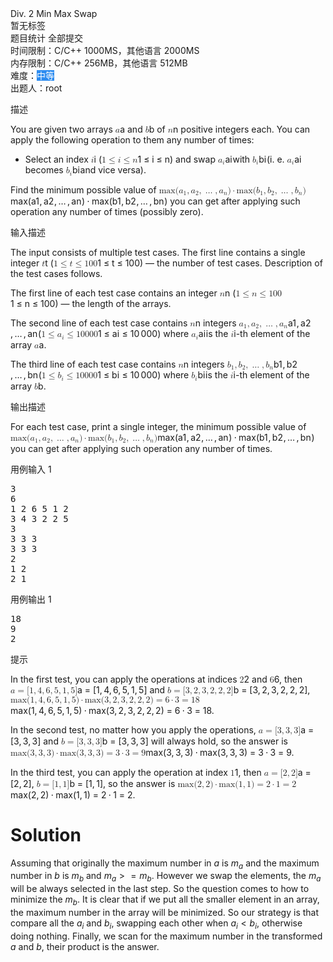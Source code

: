 <!--
File: \temp.html
Project: ACM
Created Date: Monday Feb 6th 2023, 11:04:41 am
Author: Wenren Muyan
Comments: 
--------------------------------------------------------------------------------
Last Modified: 6/02/2023 11:04:42
Modified By: Wenren Muyan
--------------------------------------------------------------------------------
Copyright (c) 2023 - future Wenren Muyan
--------------------------------------------------------------------------------
HISTORY:
Date				By				Comments
--------------------------------------------------------------------------------
-->

<div
  data-v-126cf686=""
  padding="10"
  shadow=""
  id="js-left-ContestProblemDetails"
  class="js-left"
  style="height: auto"
>
  <div data-v-126cf686="" slot="header" class="panel-title">
    <span data-v-126cf686="">Div. 2 Min Max Swap</span><br data-v-126cf686="" />
    <div data-v-126cf686="" class="problem-tag">
      <span data-v-126cf686="" class="el-tag el-tag--small el-tag--plain"
        >暂无标签</span
      >
    </div>
    <div data-v-126cf686="" class="problem-menu">
      <!----><span data-v-126cf686=""
        ><a data-v-126cf686="" class="el-link el-link--primary"
          ><!----><span class="el-link--inner"
            ><i
              data-v-126cf686=""
              aria-hidden="true"
              class="fa fa-pie-chart"
            ></i>
            题目统计</span
          ><!----></a
        ></span
      ><span data-v-126cf686=""
        ><a data-v-126cf686="" class="el-link el-link--primary"
          ><!----><span class="el-link--inner"
            ><i data-v-126cf686="" aria-hidden="true" class="fa fa-bars"></i>
            全部提交</span
          ><!----></a
        ></span
      >
    </div>
    <div data-v-126cf686="" class="question-intr">
      <span data-v-126cf686="">时间限制：C/C++ 1000MS，其他语言 2000MS</span
      ><br data-v-126cf686="" /><span data-v-126cf686=""
        >内存限制：C/C++ 256MB，其他语言 512MB</span
      ><br data-v-126cf686="" /><span data-v-126cf686=""
        >难度：<span
          data-v-126cf686=""
          class="el-tag el-tag--small"
          style="
            color: rgb(255, 255, 255) !important;
            background-color: rgb(45, 140, 240) !important;
          "
          >中等</span
        ></span
      ><br data-v-126cf686="" /><!----><span data-v-126cf686=""
        >出题人：<a
          data-v-126cf686=""
          class="author-name el-link el-link--info is-underline"
          ><!----><span class="el-link--inner">root</span
          ><!----></a
        ></span
      ><br data-v-126cf686="" />
    </div>
  </div>
  <div data-v-126cf686="" id="problem-content">
    <p data-v-126cf686="" class="title">描述</p>
    <div data-v-126cf686="" class="markdown-body md-content">
      <p>
        You are given two arrays
        <span
          ><span class="katex"
            ><span class="katex-mathml"
              ><math xmlns="http://www.w3.org/1998/Math/MathML"
                ><semantics
                  ><mrow><mi>a</mi></mrow
                  ><annotation encoding="application/x-tex"
                    >a</annotation
                  ></semantics
                ></math
              ></span
            ><span class="katex-html" aria-hidden="true"
              ><span class="base"
                ><span
                  class="strut"
                  style="height: 0.43056em; vertical-align: 0em"
                ></span
                ><span class="mord mathnormal">a</span></span
              ></span
            ></span
          ></span
        >
        and
        <span
          ><span class="katex"
            ><span class="katex-mathml"
              ><math xmlns="http://www.w3.org/1998/Math/MathML"
                ><semantics
                  ><mrow><mi>b</mi></mrow
                  ><annotation encoding="application/x-tex"
                    >b</annotation
                  ></semantics
                ></math
              ></span
            ><span class="katex-html" aria-hidden="true"
              ><span class="base"
                ><span
                  class="strut"
                  style="height: 0.69444em; vertical-align: 0em"
                ></span
                ><span class="mord mathnormal">b</span></span
              ></span
            ></span
          ></span
        >
        of
        <span
          ><span class="katex"
            ><span class="katex-mathml"
              ><math xmlns="http://www.w3.org/1998/Math/MathML"
                ><semantics
                  ><mrow><mi>n</mi></mrow
                  ><annotation encoding="application/x-tex"
                    >n</annotation
                  ></semantics
                ></math
              ></span
            ><span class="katex-html" aria-hidden="true"
              ><span class="base"
                ><span
                  class="strut"
                  style="height: 0.43056em; vertical-align: 0em"
                ></span
                ><span class="mord mathnormal">n</span></span
              ></span
            ></span
          ></span
        >
        positive integers each. You can apply the following operation to them
        any number of times:
      </p>
      <ul>
        <li>
          Select an index
          <span
            ><span class="katex"
              ><span class="katex-mathml"
                ><math xmlns="http://www.w3.org/1998/Math/MathML"
                  ><semantics
                    ><mrow><mi>i</mi></mrow
                    ><annotation encoding="application/x-tex"
                      >i</annotation
                    ></semantics
                  ></math
                ></span
              ><span class="katex-html" aria-hidden="true"
                ><span class="base"
                  ><span
                    class="strut"
                    style="height: 0.65952em; vertical-align: 0em"
                  ></span
                  ><span class="mord mathnormal">i</span></span
                ></span
              ></span
            ></span
          >
          (<span
            ><span class="katex"
              ><span class="katex-mathml"
                ><math xmlns="http://www.w3.org/1998/Math/MathML"
                  ><semantics
                    ><mrow
                      ><mn>1</mn><mo>≤</mo><mi>i</mi><mo>≤</mo><mi>n</mi></mrow
                    ><annotation encoding="application/x-tex"
                      >1\leq i\leq n</annotation
                    ></semantics
                  ></math
                ></span
              ><span class="katex-html" aria-hidden="true"
                ><span class="base"
                  ><span
                    class="strut"
                    style="height: 0.78041em; vertical-align: -0.13597em"
                  ></span
                  ><span class="mord">1</span
                  ><span class="mspace" style="margin-right: 0.277778em"></span
                  ><span class="mrel">≤</span
                  ><span
                    class="mspace"
                    style="margin-right: 0.277778em"
                  ></span></span
                ><span class="base"
                  ><span
                    class="strut"
                    style="height: 0.79549em; vertical-align: -0.13597em"
                  ></span
                  ><span class="mord mathnormal">i</span
                  ><span class="mspace" style="margin-right: 0.277778em"></span
                  ><span class="mrel">≤</span
                  ><span
                    class="mspace"
                    style="margin-right: 0.277778em"
                  ></span></span
                ><span class="base"
                  ><span
                    class="strut"
                    style="height: 0.43056em; vertical-align: 0em"
                  ></span
                  ><span class="mord mathnormal">n</span></span
                ></span
              ></span
            ></span
          >) and swap
          <span
            ><span class="katex"
              ><span class="katex-mathml"
                ><math xmlns="http://www.w3.org/1998/Math/MathML"
                  ><semantics
                    ><mrow
                      ><msub><mi>a</mi><mi>i</mi></msub></mrow
                    ><annotation encoding="application/x-tex"
                      >a_i</annotation
                    ></semantics
                  ></math
                ></span
              ><span class="katex-html" aria-hidden="true"
                ><span class="base"
                  ><span
                    class="strut"
                    style="height: 0.58056em; vertical-align: -0.15em"
                  ></span
                  ><span class="mord"
                    ><span class="mord mathnormal">a</span
                    ><span class="msupsub"
                      ><span class="vlist-t vlist-t2"
                        ><span class="vlist-r"
                          ><span class="vlist" style="height: 0.311664em"
                            ><span
                              class=""
                              style="
                                top: -2.55em;
                                margin-left: 0em;
                                margin-right: 0.05em;
                              "
                              ><span class="pstrut" style="height: 2.7em"></span
                              ><span class="sizing reset-size6 size3 mtight"
                                ><span class="mord mathnormal mtight"
                                  >i</span
                                ></span
                              ></span
                            ></span
                          ><span class="vlist-s">​</span></span
                        ><span class="vlist-r"
                          ><span class="vlist" style="height: 0.15em"
                            ><span
                              class=""
                            ></span></span></span></span></span></span></span></span></span
          ></span>
          with
          <span
            ><span class="katex"
              ><span class="katex-mathml"
                ><math xmlns="http://www.w3.org/1998/Math/MathML"
                  ><semantics
                    ><mrow
                      ><msub><mi>b</mi><mi>i</mi></msub></mrow
                    ><annotation encoding="application/x-tex"
                      >b_i</annotation
                    ></semantics
                  ></math
                ></span
              ><span class="katex-html" aria-hidden="true"
                ><span class="base"
                  ><span
                    class="strut"
                    style="height: 0.84444em; vertical-align: -0.15em"
                  ></span
                  ><span class="mord"
                    ><span class="mord mathnormal">b</span
                    ><span class="msupsub"
                      ><span class="vlist-t vlist-t2"
                        ><span class="vlist-r"
                          ><span class="vlist" style="height: 0.311664em"
                            ><span
                              class=""
                              style="
                                top: -2.55em;
                                margin-left: 0em;
                                margin-right: 0.05em;
                              "
                              ><span class="pstrut" style="height: 2.7em"></span
                              ><span class="sizing reset-size6 size3 mtight"
                                ><span class="mord mathnormal mtight"
                                  >i</span
                                ></span
                              ></span
                            ></span
                          ><span class="vlist-s">​</span></span
                        ><span class="vlist-r"
                          ><span class="vlist" style="height: 0.15em"
                            ><span
                              class=""
                            ></span></span></span></span></span></span></span></span></span
          ></span>
          (i.&nbsp;e.
          <span
            ><span class="katex"
              ><span class="katex-mathml"
                ><math xmlns="http://www.w3.org/1998/Math/MathML"
                  ><semantics
                    ><mrow
                      ><msub><mi>a</mi><mi>i</mi></msub></mrow
                    ><annotation encoding="application/x-tex"
                      >a_i</annotation
                    ></semantics
                  ></math
                ></span
              ><span class="katex-html" aria-hidden="true"
                ><span class="base"
                  ><span
                    class="strut"
                    style="height: 0.58056em; vertical-align: -0.15em"
                  ></span
                  ><span class="mord"
                    ><span class="mord mathnormal">a</span
                    ><span class="msupsub"
                      ><span class="vlist-t vlist-t2"
                        ><span class="vlist-r"
                          ><span class="vlist" style="height: 0.311664em"
                            ><span
                              class=""
                              style="
                                top: -2.55em;
                                margin-left: 0em;
                                margin-right: 0.05em;
                              "
                              ><span class="pstrut" style="height: 2.7em"></span
                              ><span class="sizing reset-size6 size3 mtight"
                                ><span class="mord mathnormal mtight"
                                  >i</span
                                ></span
                              ></span
                            ></span
                          ><span class="vlist-s">​</span></span
                        ><span class="vlist-r"
                          ><span class="vlist" style="height: 0.15em"
                            ><span
                              class=""
                            ></span></span></span></span></span></span></span></span></span
          ></span>
          becomes
          <span
            ><span class="katex"
              ><span class="katex-mathml"
                ><math xmlns="http://www.w3.org/1998/Math/MathML"
                  ><semantics
                    ><mrow
                      ><msub><mi>b</mi><mi>i</mi></msub></mrow
                    ><annotation encoding="application/x-tex"
                      >b_i</annotation
                    ></semantics
                  ></math
                ></span
              ><span class="katex-html" aria-hidden="true"
                ><span class="base"
                  ><span
                    class="strut"
                    style="height: 0.84444em; vertical-align: -0.15em"
                  ></span
                  ><span class="mord"
                    ><span class="mord mathnormal">b</span
                    ><span class="msupsub"
                      ><span class="vlist-t vlist-t2"
                        ><span class="vlist-r"
                          ><span class="vlist" style="height: 0.311664em"
                            ><span
                              class=""
                              style="
                                top: -2.55em;
                                margin-left: 0em;
                                margin-right: 0.05em;
                              "
                              ><span class="pstrut" style="height: 2.7em"></span
                              ><span class="sizing reset-size6 size3 mtight"
                                ><span class="mord mathnormal mtight"
                                  >i</span
                                ></span
                              ></span
                            ></span
                          ><span class="vlist-s">​</span></span
                        ><span class="vlist-r"
                          ><span class="vlist" style="height: 0.15em"
                            ><span
                              class=""
                            ></span></span></span></span></span></span></span></span></span
          ></span>
          and vice versa).
        </li>
      </ul>
      <p>
        Find the <span class="tex-font-style-bf">minimum</span> possible value
        of
        <span
          ><span class="katex"
            ><span class="katex-mathml"
              ><math xmlns="http://www.w3.org/1998/Math/MathML"
                ><semantics
                  ><mrow
                    ><mi>max</mi><mo>⁡</mo><mo stretchy="false">(</mo
                    ><msub><mi>a</mi><mn>1</mn></msub
                    ><mo separator="true">,</mo><msub><mi>a</mi><mn>2</mn></msub
                    ><mo separator="true">,</mo><mo>…</mo
                    ><mo separator="true">,</mo><msub><mi>a</mi><mi>n</mi></msub
                    ><mo stretchy="false">)</mo><mo>⋅</mo><mi>max</mi><mo>⁡</mo
                    ><mo stretchy="false">(</mo><msub><mi>b</mi><mn>1</mn></msub
                    ><mo separator="true">,</mo><msub><mi>b</mi><mn>2</mn></msub
                    ><mo separator="true">,</mo><mo>…</mo
                    ><mo separator="true">,</mo><msub><mi>b</mi><mi>n</mi></msub
                    ><mo stretchy="false">)</mo></mrow
                  ><annotation encoding="application/x-tex"
                    >\max(a_1, a_2, \ldots, a_n) \cdot \max(b_1, b_2, \ldots,
                    b_n)</annotation
                  ></semantics
                ></math
              ></span
            ><span class="katex-html" aria-hidden="true"
              ><span class="base"
                ><span
                  class="strut"
                  style="height: 1em; vertical-align: -0.25em"
                ></span
                ><span class="mop">max</span><span class="mopen">(</span
                ><span class="mord"
                  ><span class="mord mathnormal">a</span
                  ><span class="msupsub"
                    ><span class="vlist-t vlist-t2"
                      ><span class="vlist-r"
                        ><span class="vlist" style="height: 0.301108em"
                          ><span
                            class=""
                            style="
                              top: -2.55em;
                              margin-left: 0em;
                              margin-right: 0.05em;
                            "
                            ><span class="pstrut" style="height: 2.7em"></span
                            ><span class="sizing reset-size6 size3 mtight"
                              ><span class="mord mtight">1</span></span
                            ></span
                          ></span
                        ><span class="vlist-s">​</span></span
                      ><span class="vlist-r"
                        ><span class="vlist" style="height: 0.15em"
                          ><span
                            class=""
                          ></span></span></span></span></span></span
                ><span class="mpunct">,</span
                ><span class="mspace" style="margin-right: 0.166667em"></span
                ><span class="mord"
                  ><span class="mord mathnormal">a</span
                  ><span class="msupsub"
                    ><span class="vlist-t vlist-t2"
                      ><span class="vlist-r"
                        ><span class="vlist" style="height: 0.301108em"
                          ><span
                            class=""
                            style="
                              top: -2.55em;
                              margin-left: 0em;
                              margin-right: 0.05em;
                            "
                            ><span class="pstrut" style="height: 2.7em"></span
                            ><span class="sizing reset-size6 size3 mtight"
                              ><span class="mord mtight">2</span></span
                            ></span
                          ></span
                        ><span class="vlist-s">​</span></span
                      ><span class="vlist-r"
                        ><span class="vlist" style="height: 0.15em"
                          ><span
                            class=""
                          ></span></span></span></span></span></span
                ><span class="mpunct">,</span
                ><span class="mspace" style="margin-right: 0.166667em"></span
                ><span class="minner">…</span
                ><span class="mspace" style="margin-right: 0.166667em"></span
                ><span class="mpunct">,</span
                ><span class="mspace" style="margin-right: 0.166667em"></span
                ><span class="mord"
                  ><span class="mord mathnormal">a</span
                  ><span class="msupsub"
                    ><span class="vlist-t vlist-t2"
                      ><span class="vlist-r"
                        ><span class="vlist" style="height: 0.151392em"
                          ><span
                            class=""
                            style="
                              top: -2.55em;
                              margin-left: 0em;
                              margin-right: 0.05em;
                            "
                            ><span class="pstrut" style="height: 2.7em"></span
                            ><span class="sizing reset-size6 size3 mtight"
                              ><span class="mord mathnormal mtight"
                                >n</span
                              ></span
                            ></span
                          ></span
                        ><span class="vlist-s">​</span></span
                      ><span class="vlist-r"
                        ><span class="vlist" style="height: 0.15em"
                          ><span
                            class=""
                          ></span></span></span></span></span></span
                ><span class="mclose">)</span
                ><span class="mspace" style="margin-right: 0.222222em"></span
                ><span class="mbin">⋅</span
                ><span
                  class="mspace"
                  style="margin-right: 0.222222em"
                ></span></span
              ><span class="base"
                ><span
                  class="strut"
                  style="height: 1em; vertical-align: -0.25em"
                ></span
                ><span class="mop">max</span><span class="mopen">(</span
                ><span class="mord"
                  ><span class="mord mathnormal">b</span
                  ><span class="msupsub"
                    ><span class="vlist-t vlist-t2"
                      ><span class="vlist-r"
                        ><span class="vlist" style="height: 0.301108em"
                          ><span
                            class=""
                            style="
                              top: -2.55em;
                              margin-left: 0em;
                              margin-right: 0.05em;
                            "
                            ><span class="pstrut" style="height: 2.7em"></span
                            ><span class="sizing reset-size6 size3 mtight"
                              ><span class="mord mtight">1</span></span
                            ></span
                          ></span
                        ><span class="vlist-s">​</span></span
                      ><span class="vlist-r"
                        ><span class="vlist" style="height: 0.15em"
                          ><span
                            class=""
                          ></span></span></span></span></span></span
                ><span class="mpunct">,</span
                ><span class="mspace" style="margin-right: 0.166667em"></span
                ><span class="mord"
                  ><span class="mord mathnormal">b</span
                  ><span class="msupsub"
                    ><span class="vlist-t vlist-t2"
                      ><span class="vlist-r"
                        ><span class="vlist" style="height: 0.301108em"
                          ><span
                            class=""
                            style="
                              top: -2.55em;
                              margin-left: 0em;
                              margin-right: 0.05em;
                            "
                            ><span class="pstrut" style="height: 2.7em"></span
                            ><span class="sizing reset-size6 size3 mtight"
                              ><span class="mord mtight">2</span></span
                            ></span
                          ></span
                        ><span class="vlist-s">​</span></span
                      ><span class="vlist-r"
                        ><span class="vlist" style="height: 0.15em"
                          ><span
                            class=""
                          ></span></span></span></span></span></span
                ><span class="mpunct">,</span
                ><span class="mspace" style="margin-right: 0.166667em"></span
                ><span class="minner">…</span
                ><span class="mspace" style="margin-right: 0.166667em"></span
                ><span class="mpunct">,</span
                ><span class="mspace" style="margin-right: 0.166667em"></span
                ><span class="mord"
                  ><span class="mord mathnormal">b</span
                  ><span class="msupsub"
                    ><span class="vlist-t vlist-t2"
                      ><span class="vlist-r"
                        ><span class="vlist" style="height: 0.151392em"
                          ><span
                            class=""
                            style="
                              top: -2.55em;
                              margin-left: 0em;
                              margin-right: 0.05em;
                            "
                            ><span class="pstrut" style="height: 2.7em"></span
                            ><span class="sizing reset-size6 size3 mtight"
                              ><span class="mord mathnormal mtight"
                                >n</span
                              ></span
                            ></span
                          ></span
                        ><span class="vlist-s">​</span></span
                      ><span class="vlist-r"
                        ><span class="vlist" style="height: 0.15em"
                          ><span
                            class=""
                          ></span></span></span></span></span></span
                ><span class="mclose">)</span></span
              ></span
            ></span
          ></span
        >
        you can get after applying such operation any number of times (possibly
        zero).
      </p>
    </div>
    <p data-v-126cf686="" class="title">输入描述</p>
    <div data-v-126cf686="" class="markdown-body md-content">
      <p>
        The input consists of multiple test cases. The first line contains a
        single integer
        <span
          ><span class="katex"
            ><span class="katex-mathml"
              ><math xmlns="http://www.w3.org/1998/Math/MathML"
                ><semantics
                  ><mrow><mi>t</mi></mrow
                  ><annotation encoding="application/x-tex"
                    >t</annotation
                  ></semantics
                ></math
              ></span
            ><span class="katex-html" aria-hidden="true"
              ><span class="base"
                ><span
                  class="strut"
                  style="height: 0.61508em; vertical-align: 0em"
                ></span
                ><span class="mord mathnormal">t</span></span
              ></span
            ></span
          ></span
        >
        (<span
          ><span class="katex"
            ><span class="katex-mathml"
              ><math xmlns="http://www.w3.org/1998/Math/MathML"
                ><semantics
                  ><mrow
                    ><mn>1</mn><mo>≤</mo><mi>t</mi><mo>≤</mo><mn>100</mn></mrow
                  ><annotation encoding="application/x-tex"
                    >1 \leq t \leq 100</annotation
                  ></semantics
                ></math
              ></span
            ><span class="katex-html" aria-hidden="true"
              ><span class="base"
                ><span
                  class="strut"
                  style="height: 0.78041em; vertical-align: -0.13597em"
                ></span
                ><span class="mord">1</span
                ><span class="mspace" style="margin-right: 0.277778em"></span
                ><span class="mrel">≤</span
                ><span
                  class="mspace"
                  style="margin-right: 0.277778em"
                ></span></span
              ><span class="base"
                ><span
                  class="strut"
                  style="height: 0.77194em; vertical-align: -0.13597em"
                ></span
                ><span class="mord mathnormal">t</span
                ><span class="mspace" style="margin-right: 0.277778em"></span
                ><span class="mrel">≤</span
                ><span
                  class="mspace"
                  style="margin-right: 0.277778em"
                ></span></span
              ><span class="base"
                ><span
                  class="strut"
                  style="height: 0.64444em; vertical-align: 0em"
                ></span
                ><span class="mord">1</span><span class="mord">0</span
                ><span class="mord">0</span></span
              ></span
            ></span
          ></span
        >) — the number of test cases. Description of the test cases follows.
      </p>
      <p>
        The first line of each test case contains an integer
        <span
          ><span class="katex"
            ><span class="katex-mathml"
              ><math xmlns="http://www.w3.org/1998/Math/MathML"
                ><semantics
                  ><mrow><mi>n</mi></mrow
                  ><annotation encoding="application/x-tex"
                    >n</annotation
                  ></semantics
                ></math
              ></span
            ><span class="katex-html" aria-hidden="true"
              ><span class="base"
                ><span
                  class="strut"
                  style="height: 0.43056em; vertical-align: 0em"
                ></span
                ><span class="mord mathnormal">n</span></span
              ></span
            ></span
          ></span
        >
        (<span
          ><span class="katex"
            ><span class="katex-mathml"
              ><math xmlns="http://www.w3.org/1998/Math/MathML"
                ><semantics
                  ><mrow
                    ><mn>1</mn><mo>≤</mo><mi>n</mi><mo>≤</mo><mn>100</mn></mrow
                  ><annotation encoding="application/x-tex"
                    >1\le n\le 100</annotation
                  ></semantics
                ></math
              ></span
            ><span class="katex-html" aria-hidden="true"
              ><span class="base"
                ><span
                  class="strut"
                  style="height: 0.78041em; vertical-align: -0.13597em"
                ></span
                ><span class="mord">1</span
                ><span class="mspace" style="margin-right: 0.277778em"></span
                ><span class="mrel">≤</span
                ><span
                  class="mspace"
                  style="margin-right: 0.277778em"
                ></span></span
              ><span class="base"
                ><span
                  class="strut"
                  style="height: 0.77194em; vertical-align: -0.13597em"
                ></span
                ><span class="mord mathnormal">n</span
                ><span class="mspace" style="margin-right: 0.277778em"></span
                ><span class="mrel">≤</span
                ><span
                  class="mspace"
                  style="margin-right: 0.277778em"
                ></span></span
              ><span class="base"
                ><span
                  class="strut"
                  style="height: 0.64444em; vertical-align: 0em"
                ></span
                ><span class="mord">1</span><span class="mord">0</span
                ><span class="mord">0</span></span
              ></span
            ></span
          ></span
        >) — the length of the arrays.
      </p>
      <p>
        The second line of each test case contains
        <span
          ><span class="katex"
            ><span class="katex-mathml"
              ><math xmlns="http://www.w3.org/1998/Math/MathML"
                ><semantics
                  ><mrow><mi>n</mi></mrow
                  ><annotation encoding="application/x-tex"
                    >n</annotation
                  ></semantics
                ></math
              ></span
            ><span class="katex-html" aria-hidden="true"
              ><span class="base"
                ><span
                  class="strut"
                  style="height: 0.43056em; vertical-align: 0em"
                ></span
                ><span class="mord mathnormal">n</span></span
              ></span
            ></span
          ></span
        >
        integers
        <span
          ><span class="katex"
            ><span class="katex-mathml"
              ><math xmlns="http://www.w3.org/1998/Math/MathML"
                ><semantics
                  ><mrow
                    ><msub><mi>a</mi><mn>1</mn></msub
                    ><mo separator="true">,</mo><msub><mi>a</mi><mn>2</mn></msub
                    ><mo separator="true">,</mo><mo>…</mo
                    ><mo separator="true">,</mo
                    ><msub><mi>a</mi><mi>n</mi></msub></mrow
                  ><annotation encoding="application/x-tex"
                    >a_1, a_2, \ldots, a_n</annotation
                  ></semantics
                ></math
              ></span
            ><span class="katex-html" aria-hidden="true"
              ><span class="base"
                ><span
                  class="strut"
                  style="height: 0.625em; vertical-align: -0.19444em"
                ></span
                ><span class="mord"
                  ><span class="mord mathnormal">a</span
                  ><span class="msupsub"
                    ><span class="vlist-t vlist-t2"
                      ><span class="vlist-r"
                        ><span class="vlist" style="height: 0.301108em"
                          ><span
                            class=""
                            style="
                              top: -2.55em;
                              margin-left: 0em;
                              margin-right: 0.05em;
                            "
                            ><span class="pstrut" style="height: 2.7em"></span
                            ><span class="sizing reset-size6 size3 mtight"
                              ><span class="mord mtight">1</span></span
                            ></span
                          ></span
                        ><span class="vlist-s">​</span></span
                      ><span class="vlist-r"
                        ><span class="vlist" style="height: 0.15em"
                          ><span
                            class=""
                          ></span></span></span></span></span></span
                ><span class="mpunct">,</span
                ><span class="mspace" style="margin-right: 0.166667em"></span
                ><span class="mord"
                  ><span class="mord mathnormal">a</span
                  ><span class="msupsub"
                    ><span class="vlist-t vlist-t2"
                      ><span class="vlist-r"
                        ><span class="vlist" style="height: 0.301108em"
                          ><span
                            class=""
                            style="
                              top: -2.55em;
                              margin-left: 0em;
                              margin-right: 0.05em;
                            "
                            ><span class="pstrut" style="height: 2.7em"></span
                            ><span class="sizing reset-size6 size3 mtight"
                              ><span class="mord mtight">2</span></span
                            ></span
                          ></span
                        ><span class="vlist-s">​</span></span
                      ><span class="vlist-r"
                        ><span class="vlist" style="height: 0.15em"
                          ><span
                            class=""
                          ></span></span></span></span></span></span
                ><span class="mpunct">,</span
                ><span class="mspace" style="margin-right: 0.166667em"></span
                ><span class="minner">…</span
                ><span class="mspace" style="margin-right: 0.166667em"></span
                ><span class="mpunct">,</span
                ><span class="mspace" style="margin-right: 0.166667em"></span
                ><span class="mord"
                  ><span class="mord mathnormal">a</span
                  ><span class="msupsub"
                    ><span class="vlist-t vlist-t2"
                      ><span class="vlist-r"
                        ><span class="vlist" style="height: 0.151392em"
                          ><span
                            class=""
                            style="
                              top: -2.55em;
                              margin-left: 0em;
                              margin-right: 0.05em;
                            "
                            ><span class="pstrut" style="height: 2.7em"></span
                            ><span class="sizing reset-size6 size3 mtight"
                              ><span class="mord mathnormal mtight"
                                >n</span
                              ></span
                            ></span
                          ></span
                        ><span class="vlist-s">​</span></span
                      ><span class="vlist-r"
                        ><span class="vlist" style="height: 0.15em"
                          ><span
                            class=""
                          ></span></span></span></span></span></span></span></span></span
        ></span>
        (<span
          ><span class="katex"
            ><span class="katex-mathml"
              ><math xmlns="http://www.w3.org/1998/Math/MathML"
                ><semantics
                  ><mrow
                    ><mn>1</mn><mo>≤</mo><msub><mi>a</mi><mi>i</mi></msub
                    ><mo>≤</mo><mn>10</mn> <mn>000</mn></mrow
                  ><annotation encoding="application/x-tex"
                    >1 \le a_i \le 10\,000</annotation
                  ></semantics
                ></math
              ></span
            ><span class="katex-html" aria-hidden="true"
              ><span class="base"
                ><span
                  class="strut"
                  style="height: 0.78041em; vertical-align: -0.13597em"
                ></span
                ><span class="mord">1</span
                ><span class="mspace" style="margin-right: 0.277778em"></span
                ><span class="mrel">≤</span
                ><span
                  class="mspace"
                  style="margin-right: 0.277778em"
                ></span></span
              ><span class="base"
                ><span
                  class="strut"
                  style="height: 0.78597em; vertical-align: -0.15em"
                ></span
                ><span class="mord"
                  ><span class="mord mathnormal">a</span
                  ><span class="msupsub"
                    ><span class="vlist-t vlist-t2"
                      ><span class="vlist-r"
                        ><span class="vlist" style="height: 0.311664em"
                          ><span
                            class=""
                            style="
                              top: -2.55em;
                              margin-left: 0em;
                              margin-right: 0.05em;
                            "
                            ><span class="pstrut" style="height: 2.7em"></span
                            ><span class="sizing reset-size6 size3 mtight"
                              ><span class="mord mathnormal mtight"
                                >i</span
                              ></span
                            ></span
                          ></span
                        ><span class="vlist-s">​</span></span
                      ><span class="vlist-r"
                        ><span class="vlist" style="height: 0.15em"
                          ><span
                            class=""
                          ></span></span></span></span></span></span
                ><span class="mspace" style="margin-right: 0.277778em"></span
                ><span class="mrel">≤</span
                ><span
                  class="mspace"
                  style="margin-right: 0.277778em"
                ></span></span
              ><span class="base"
                ><span
                  class="strut"
                  style="height: 0.64444em; vertical-align: 0em"
                ></span
                ><span class="mord">1</span><span class="mord">0</span
                ><span class="mspace" style="margin-right: 0.166667em"></span
                ><span class="mord">0</span><span class="mord">0</span
                ><span class="mord">0</span></span
              ></span
            ></span
          ></span
        >) where
        <span
          ><span class="katex"
            ><span class="katex-mathml"
              ><math xmlns="http://www.w3.org/1998/Math/MathML"
                ><semantics
                  ><mrow
                    ><msub><mi>a</mi><mi>i</mi></msub></mrow
                  ><annotation encoding="application/x-tex"
                    >a_i</annotation
                  ></semantics
                ></math
              ></span
            ><span class="katex-html" aria-hidden="true"
              ><span class="base"
                ><span
                  class="strut"
                  style="height: 0.58056em; vertical-align: -0.15em"
                ></span
                ><span class="mord"
                  ><span class="mord mathnormal">a</span
                  ><span class="msupsub"
                    ><span class="vlist-t vlist-t2"
                      ><span class="vlist-r"
                        ><span class="vlist" style="height: 0.311664em"
                          ><span
                            class=""
                            style="
                              top: -2.55em;
                              margin-left: 0em;
                              margin-right: 0.05em;
                            "
                            ><span class="pstrut" style="height: 2.7em"></span
                            ><span class="sizing reset-size6 size3 mtight"
                              ><span class="mord mathnormal mtight"
                                >i</span
                              ></span
                            ></span
                          ></span
                        ><span class="vlist-s">​</span></span
                      ><span class="vlist-r"
                        ><span class="vlist" style="height: 0.15em"
                          ><span
                            class=""
                          ></span></span></span></span></span></span></span></span></span
        ></span>
        is the
        <span
          ><span class="katex"
            ><span class="katex-mathml"
              ><math xmlns="http://www.w3.org/1998/Math/MathML"
                ><semantics
                  ><mrow><mi>i</mi></mrow
                  ><annotation encoding="application/x-tex"
                    >i</annotation
                  ></semantics
                ></math
              ></span
            ><span class="katex-html" aria-hidden="true"
              ><span class="base"
                ><span
                  class="strut"
                  style="height: 0.65952em; vertical-align: 0em"
                ></span
                ><span class="mord mathnormal">i</span></span
              ></span
            ></span
          ></span
        >-th element of the array
        <span
          ><span class="katex"
            ><span class="katex-mathml"
              ><math xmlns="http://www.w3.org/1998/Math/MathML"
                ><semantics
                  ><mrow><mi>a</mi></mrow
                  ><annotation encoding="application/x-tex"
                    >a</annotation
                  ></semantics
                ></math
              ></span
            ><span class="katex-html" aria-hidden="true"
              ><span class="base"
                ><span
                  class="strut"
                  style="height: 0.43056em; vertical-align: 0em"
                ></span
                ><span class="mord mathnormal">a</span></span
              ></span
            ></span
          ></span
        >.
      </p>
      <p>
        The third line of each test case contains
        <span
          ><span class="katex"
            ><span class="katex-mathml"
              ><math xmlns="http://www.w3.org/1998/Math/MathML"
                ><semantics
                  ><mrow><mi>n</mi></mrow
                  ><annotation encoding="application/x-tex"
                    >n</annotation
                  ></semantics
                ></math
              ></span
            ><span class="katex-html" aria-hidden="true"
              ><span class="base"
                ><span
                  class="strut"
                  style="height: 0.43056em; vertical-align: 0em"
                ></span
                ><span class="mord mathnormal">n</span></span
              ></span
            ></span
          ></span
        >
        integers
        <span
          ><span class="katex"
            ><span class="katex-mathml"
              ><math xmlns="http://www.w3.org/1998/Math/MathML"
                ><semantics
                  ><mrow
                    ><msub><mi>b</mi><mn>1</mn></msub
                    ><mo separator="true">,</mo><msub><mi>b</mi><mn>2</mn></msub
                    ><mo separator="true">,</mo><mo>…</mo
                    ><mo separator="true">,</mo
                    ><msub><mi>b</mi><mi>n</mi></msub></mrow
                  ><annotation encoding="application/x-tex"
                    >b_1, b_2, \ldots, b_n</annotation
                  ></semantics
                ></math
              ></span
            ><span class="katex-html" aria-hidden="true"
              ><span class="base"
                ><span
                  class="strut"
                  style="height: 0.88888em; vertical-align: -0.19444em"
                ></span
                ><span class="mord"
                  ><span class="mord mathnormal">b</span
                  ><span class="msupsub"
                    ><span class="vlist-t vlist-t2"
                      ><span class="vlist-r"
                        ><span class="vlist" style="height: 0.301108em"
                          ><span
                            class=""
                            style="
                              top: -2.55em;
                              margin-left: 0em;
                              margin-right: 0.05em;
                            "
                            ><span class="pstrut" style="height: 2.7em"></span
                            ><span class="sizing reset-size6 size3 mtight"
                              ><span class="mord mtight">1</span></span
                            ></span
                          ></span
                        ><span class="vlist-s">​</span></span
                      ><span class="vlist-r"
                        ><span class="vlist" style="height: 0.15em"
                          ><span
                            class=""
                          ></span></span></span></span></span></span
                ><span class="mpunct">,</span
                ><span class="mspace" style="margin-right: 0.166667em"></span
                ><span class="mord"
                  ><span class="mord mathnormal">b</span
                  ><span class="msupsub"
                    ><span class="vlist-t vlist-t2"
                      ><span class="vlist-r"
                        ><span class="vlist" style="height: 0.301108em"
                          ><span
                            class=""
                            style="
                              top: -2.55em;
                              margin-left: 0em;
                              margin-right: 0.05em;
                            "
                            ><span class="pstrut" style="height: 2.7em"></span
                            ><span class="sizing reset-size6 size3 mtight"
                              ><span class="mord mtight">2</span></span
                            ></span
                          ></span
                        ><span class="vlist-s">​</span></span
                      ><span class="vlist-r"
                        ><span class="vlist" style="height: 0.15em"
                          ><span
                            class=""
                          ></span></span></span></span></span></span
                ><span class="mpunct">,</span
                ><span class="mspace" style="margin-right: 0.166667em"></span
                ><span class="minner">…</span
                ><span class="mspace" style="margin-right: 0.166667em"></span
                ><span class="mpunct">,</span
                ><span class="mspace" style="margin-right: 0.166667em"></span
                ><span class="mord"
                  ><span class="mord mathnormal">b</span
                  ><span class="msupsub"
                    ><span class="vlist-t vlist-t2"
                      ><span class="vlist-r"
                        ><span class="vlist" style="height: 0.151392em"
                          ><span
                            class=""
                            style="
                              top: -2.55em;
                              margin-left: 0em;
                              margin-right: 0.05em;
                            "
                            ><span class="pstrut" style="height: 2.7em"></span
                            ><span class="sizing reset-size6 size3 mtight"
                              ><span class="mord mathnormal mtight"
                                >n</span
                              ></span
                            ></span
                          ></span
                        ><span class="vlist-s">​</span></span
                      ><span class="vlist-r"
                        ><span class="vlist" style="height: 0.15em"
                          ><span
                            class=""
                          ></span></span></span></span></span></span></span></span></span
        ></span>
        (<span
          ><span class="katex"
            ><span class="katex-mathml"
              ><math xmlns="http://www.w3.org/1998/Math/MathML"
                ><semantics
                  ><mrow
                    ><mn>1</mn><mo>≤</mo><msub><mi>b</mi><mi>i</mi></msub
                    ><mo>≤</mo><mn>10</mn> <mn>000</mn></mrow
                  ><annotation encoding="application/x-tex"
                    >1 \le b_i \le 10\,000</annotation
                  ></semantics
                ></math
              ></span
            ><span class="katex-html" aria-hidden="true"
              ><span class="base"
                ><span
                  class="strut"
                  style="height: 0.78041em; vertical-align: -0.13597em"
                ></span
                ><span class="mord">1</span
                ><span class="mspace" style="margin-right: 0.277778em"></span
                ><span class="mrel">≤</span
                ><span
                  class="mspace"
                  style="margin-right: 0.277778em"
                ></span></span
              ><span class="base"
                ><span
                  class="strut"
                  style="height: 0.84444em; vertical-align: -0.15em"
                ></span
                ><span class="mord"
                  ><span class="mord mathnormal">b</span
                  ><span class="msupsub"
                    ><span class="vlist-t vlist-t2"
                      ><span class="vlist-r"
                        ><span class="vlist" style="height: 0.311664em"
                          ><span
                            class=""
                            style="
                              top: -2.55em;
                              margin-left: 0em;
                              margin-right: 0.05em;
                            "
                            ><span class="pstrut" style="height: 2.7em"></span
                            ><span class="sizing reset-size6 size3 mtight"
                              ><span class="mord mathnormal mtight"
                                >i</span
                              ></span
                            ></span
                          ></span
                        ><span class="vlist-s">​</span></span
                      ><span class="vlist-r"
                        ><span class="vlist" style="height: 0.15em"
                          ><span
                            class=""
                          ></span></span></span></span></span></span
                ><span class="mspace" style="margin-right: 0.277778em"></span
                ><span class="mrel">≤</span
                ><span
                  class="mspace"
                  style="margin-right: 0.277778em"
                ></span></span
              ><span class="base"
                ><span
                  class="strut"
                  style="height: 0.64444em; vertical-align: 0em"
                ></span
                ><span class="mord">1</span><span class="mord">0</span
                ><span class="mspace" style="margin-right: 0.166667em"></span
                ><span class="mord">0</span><span class="mord">0</span
                ><span class="mord">0</span></span
              ></span
            ></span
          ></span
        >) where
        <span
          ><span class="katex"
            ><span class="katex-mathml"
              ><math xmlns="http://www.w3.org/1998/Math/MathML"
                ><semantics
                  ><mrow
                    ><msub><mi>b</mi><mi>i</mi></msub></mrow
                  ><annotation encoding="application/x-tex"
                    >b_i</annotation
                  ></semantics
                ></math
              ></span
            ><span class="katex-html" aria-hidden="true"
              ><span class="base"
                ><span
                  class="strut"
                  style="height: 0.84444em; vertical-align: -0.15em"
                ></span
                ><span class="mord"
                  ><span class="mord mathnormal">b</span
                  ><span class="msupsub"
                    ><span class="vlist-t vlist-t2"
                      ><span class="vlist-r"
                        ><span class="vlist" style="height: 0.311664em"
                          ><span
                            class=""
                            style="
                              top: -2.55em;
                              margin-left: 0em;
                              margin-right: 0.05em;
                            "
                            ><span class="pstrut" style="height: 2.7em"></span
                            ><span class="sizing reset-size6 size3 mtight"
                              ><span class="mord mathnormal mtight"
                                >i</span
                              ></span
                            ></span
                          ></span
                        ><span class="vlist-s">​</span></span
                      ><span class="vlist-r"
                        ><span class="vlist" style="height: 0.15em"
                          ><span
                            class=""
                          ></span></span></span></span></span></span></span></span></span
        ></span>
        is the
        <span
          ><span class="katex"
            ><span class="katex-mathml"
              ><math xmlns="http://www.w3.org/1998/Math/MathML"
                ><semantics
                  ><mrow><mi>i</mi></mrow
                  ><annotation encoding="application/x-tex"
                    >i</annotation
                  ></semantics
                ></math
              ></span
            ><span class="katex-html" aria-hidden="true"
              ><span class="base"
                ><span
                  class="strut"
                  style="height: 0.65952em; vertical-align: 0em"
                ></span
                ><span class="mord mathnormal">i</span></span
              ></span
            ></span
          ></span
        >-th element of the array
        <span
          ><span class="katex"
            ><span class="katex-mathml"
              ><math xmlns="http://www.w3.org/1998/Math/MathML"
                ><semantics
                  ><mrow><mi>b</mi></mrow
                  ><annotation encoding="application/x-tex"
                    >b</annotation
                  ></semantics
                ></math
              ></span
            ><span class="katex-html" aria-hidden="true"
              ><span class="base"
                ><span
                  class="strut"
                  style="height: 0.69444em; vertical-align: 0em"
                ></span
                ><span class="mord mathnormal">b</span></span
              ></span
            ></span
          ></span
        >.
      </p>
    </div>
    <p data-v-126cf686="" class="title">输出描述</p>
    <div data-v-126cf686="" class="markdown-body md-content">
      <p>
        For each test case, print a single integer, the
        <span class="tex-font-style-bf">minimum</span> possible value of
        <span
          ><span class="katex"
            ><span class="katex-mathml"
              ><math xmlns="http://www.w3.org/1998/Math/MathML"
                ><semantics
                  ><mrow
                    ><mi>max</mi><mo>⁡</mo><mo stretchy="false">(</mo
                    ><msub><mi>a</mi><mn>1</mn></msub
                    ><mo separator="true">,</mo><msub><mi>a</mi><mn>2</mn></msub
                    ><mo separator="true">,</mo><mo>…</mo
                    ><mo separator="true">,</mo><msub><mi>a</mi><mi>n</mi></msub
                    ><mo stretchy="false">)</mo><mo>⋅</mo><mi>max</mi><mo>⁡</mo
                    ><mo stretchy="false">(</mo><msub><mi>b</mi><mn>1</mn></msub
                    ><mo separator="true">,</mo><msub><mi>b</mi><mn>2</mn></msub
                    ><mo separator="true">,</mo><mo>…</mo
                    ><mo separator="true">,</mo><msub><mi>b</mi><mi>n</mi></msub
                    ><mo stretchy="false">)</mo></mrow
                  ><annotation encoding="application/x-tex"
                    >\max(a_1, a_2, \ldots, a_n) \cdot \max(b_1, b_2, \ldots,
                    b_n)</annotation
                  ></semantics
                ></math
              ></span
            ><span class="katex-html" aria-hidden="true"
              ><span class="base"
                ><span
                  class="strut"
                  style="height: 1em; vertical-align: -0.25em"
                ></span
                ><span class="mop">max</span><span class="mopen">(</span
                ><span class="mord"
                  ><span class="mord mathnormal">a</span
                  ><span class="msupsub"
                    ><span class="vlist-t vlist-t2"
                      ><span class="vlist-r"
                        ><span class="vlist" style="height: 0.301108em"
                          ><span
                            class=""
                            style="
                              top: -2.55em;
                              margin-left: 0em;
                              margin-right: 0.05em;
                            "
                            ><span class="pstrut" style="height: 2.7em"></span
                            ><span class="sizing reset-size6 size3 mtight"
                              ><span class="mord mtight">1</span></span
                            ></span
                          ></span
                        ><span class="vlist-s">​</span></span
                      ><span class="vlist-r"
                        ><span class="vlist" style="height: 0.15em"
                          ><span
                            class=""
                          ></span></span></span></span></span></span
                ><span class="mpunct">,</span
                ><span class="mspace" style="margin-right: 0.166667em"></span
                ><span class="mord"
                  ><span class="mord mathnormal">a</span
                  ><span class="msupsub"
                    ><span class="vlist-t vlist-t2"
                      ><span class="vlist-r"
                        ><span class="vlist" style="height: 0.301108em"
                          ><span
                            class=""
                            style="
                              top: -2.55em;
                              margin-left: 0em;
                              margin-right: 0.05em;
                            "
                            ><span class="pstrut" style="height: 2.7em"></span
                            ><span class="sizing reset-size6 size3 mtight"
                              ><span class="mord mtight">2</span></span
                            ></span
                          ></span
                        ><span class="vlist-s">​</span></span
                      ><span class="vlist-r"
                        ><span class="vlist" style="height: 0.15em"
                          ><span
                            class=""
                          ></span></span></span></span></span></span
                ><span class="mpunct">,</span
                ><span class="mspace" style="margin-right: 0.166667em"></span
                ><span class="minner">…</span
                ><span class="mspace" style="margin-right: 0.166667em"></span
                ><span class="mpunct">,</span
                ><span class="mspace" style="margin-right: 0.166667em"></span
                ><span class="mord"
                  ><span class="mord mathnormal">a</span
                  ><span class="msupsub"
                    ><span class="vlist-t vlist-t2"
                      ><span class="vlist-r"
                        ><span class="vlist" style="height: 0.151392em"
                          ><span
                            class=""
                            style="
                              top: -2.55em;
                              margin-left: 0em;
                              margin-right: 0.05em;
                            "
                            ><span class="pstrut" style="height: 2.7em"></span
                            ><span class="sizing reset-size6 size3 mtight"
                              ><span class="mord mathnormal mtight"
                                >n</span
                              ></span
                            ></span
                          ></span
                        ><span class="vlist-s">​</span></span
                      ><span class="vlist-r"
                        ><span class="vlist" style="height: 0.15em"
                          ><span
                            class=""
                          ></span></span></span></span></span></span
                ><span class="mclose">)</span
                ><span class="mspace" style="margin-right: 0.222222em"></span
                ><span class="mbin">⋅</span
                ><span
                  class="mspace"
                  style="margin-right: 0.222222em"
                ></span></span
              ><span class="base"
                ><span
                  class="strut"
                  style="height: 1em; vertical-align: -0.25em"
                ></span
                ><span class="mop">max</span><span class="mopen">(</span
                ><span class="mord"
                  ><span class="mord mathnormal">b</span
                  ><span class="msupsub"
                    ><span class="vlist-t vlist-t2"
                      ><span class="vlist-r"
                        ><span class="vlist" style="height: 0.301108em"
                          ><span
                            class=""
                            style="
                              top: -2.55em;
                              margin-left: 0em;
                              margin-right: 0.05em;
                            "
                            ><span class="pstrut" style="height: 2.7em"></span
                            ><span class="sizing reset-size6 size3 mtight"
                              ><span class="mord mtight">1</span></span
                            ></span
                          ></span
                        ><span class="vlist-s">​</span></span
                      ><span class="vlist-r"
                        ><span class="vlist" style="height: 0.15em"
                          ><span
                            class=""
                          ></span></span></span></span></span></span
                ><span class="mpunct">,</span
                ><span class="mspace" style="margin-right: 0.166667em"></span
                ><span class="mord"
                  ><span class="mord mathnormal">b</span
                  ><span class="msupsub"
                    ><span class="vlist-t vlist-t2"
                      ><span class="vlist-r"
                        ><span class="vlist" style="height: 0.301108em"
                          ><span
                            class=""
                            style="
                              top: -2.55em;
                              margin-left: 0em;
                              margin-right: 0.05em;
                            "
                            ><span class="pstrut" style="height: 2.7em"></span
                            ><span class="sizing reset-size6 size3 mtight"
                              ><span class="mord mtight">2</span></span
                            ></span
                          ></span
                        ><span class="vlist-s">​</span></span
                      ><span class="vlist-r"
                        ><span class="vlist" style="height: 0.15em"
                          ><span
                            class=""
                          ></span></span></span></span></span></span
                ><span class="mpunct">,</span
                ><span class="mspace" style="margin-right: 0.166667em"></span
                ><span class="minner">…</span
                ><span class="mspace" style="margin-right: 0.166667em"></span
                ><span class="mpunct">,</span
                ><span class="mspace" style="margin-right: 0.166667em"></span
                ><span class="mord"
                  ><span class="mord mathnormal">b</span
                  ><span class="msupsub"
                    ><span class="vlist-t vlist-t2"
                      ><span class="vlist-r"
                        ><span class="vlist" style="height: 0.151392em"
                          ><span
                            class=""
                            style="
                              top: -2.55em;
                              margin-left: 0em;
                              margin-right: 0.05em;
                            "
                            ><span class="pstrut" style="height: 2.7em"></span
                            ><span class="sizing reset-size6 size3 mtight"
                              ><span class="mord mathnormal mtight"
                                >n</span
                              ></span
                            ></span
                          ></span
                        ><span class="vlist-s">​</span></span
                      ><span class="vlist-r"
                        ><span class="vlist" style="height: 0.15em"
                          ><span
                            class=""
                          ></span></span></span></span></span></span
                ><span class="mclose">)</span></span
              ></span
            ></span
          ></span
        >
        you can get after applying such operation any number of times.
      </p>
    </div>
    <div data-v-126cf686="">
      <div data-v-126cf686="" class="flex-container example">
        <div data-v-126cf686="" class="example-input">
          <p data-v-126cf686="" class="title">
            用例输入 1
            <a data-v-126cf686="" class="copy"
              ><i data-v-126cf686="" class="el-icon-document-copy"></i
            ></a>
          </p>
          <pre data-v-126cf686="">
3
6
1 2 6 5 1 2
3 4 3 2 2 5
3
3 3 3
3 3 3
2
1 2
2 1</pre
          >
        </div>
        <div data-v-126cf686="" class="example-output">
          <p data-v-126cf686="" class="title">
            用例输出 1
            <a data-v-126cf686="" class="copy"
              ><i data-v-126cf686="" class="el-icon-document-copy"></i
            ></a>
          </p>
          <pre data-v-126cf686="">
18
9
2</pre
          >
        </div>
      </div>
    </div>
    <p data-v-126cf686="" class="title">提示</p>
    <div data-v-126cf686="" class="el-card is-always-shadow" dis-hover="">
      <!---->
      <div class="el-card__body">
        <div data-v-126cf686="" class="markdown-body hint-content">
          <p>
            In the first test, you can apply the operations at indices
            <span
              ><span class="katex"
                ><span class="katex-mathml"
                  ><math xmlns="http://www.w3.org/1998/Math/MathML"
                    ><semantics
                      ><mrow><mn>2</mn></mrow
                      ><annotation encoding="application/x-tex"
                        >2</annotation
                      ></semantics
                    ></math
                  ></span
                ><span class="katex-html" aria-hidden="true"
                  ><span class="base"
                    ><span
                      class="strut"
                      style="height: 0.64444em; vertical-align: 0em"
                    ></span
                    ><span class="mord">2</span></span
                  ></span
                ></span
              ></span
            >
            and
            <span
              ><span class="katex"
                ><span class="katex-mathml"
                  ><math xmlns="http://www.w3.org/1998/Math/MathML"
                    ><semantics
                      ><mrow><mn>6</mn></mrow
                      ><annotation encoding="application/x-tex"
                        >6</annotation
                      ></semantics
                    ></math
                  ></span
                ><span class="katex-html" aria-hidden="true"
                  ><span class="base"
                    ><span
                      class="strut"
                      style="height: 0.64444em; vertical-align: 0em"
                    ></span
                    ><span class="mord">6</span></span
                  ></span
                ></span
              ></span
            >, then
            <span
              ><span class="katex"
                ><span class="katex-mathml"
                  ><math xmlns="http://www.w3.org/1998/Math/MathML"
                    ><semantics
                      ><mrow
                        ><mi>a</mi><mo>=</mo><mo stretchy="false">[</mo
                        ><mn>1</mn><mo separator="true">,</mo><mn>4</mn
                        ><mo separator="true">,</mo><mn>6</mn
                        ><mo separator="true">,</mo><mn>5</mn
                        ><mo separator="true">,</mo><mn>1</mn
                        ><mo separator="true">,</mo><mn>5</mn
                        ><mo stretchy="false">]</mo></mrow
                      ><annotation encoding="application/x-tex"
                        >a = [1, 4, 6, 5, 1, 5]</annotation
                      ></semantics
                    ></math
                  ></span
                ><span class="katex-html" aria-hidden="true"
                  ><span class="base"
                    ><span
                      class="strut"
                      style="height: 0.43056em; vertical-align: 0em"
                    ></span
                    ><span class="mord mathnormal">a</span
                    ><span
                      class="mspace"
                      style="margin-right: 0.277778em"
                    ></span
                    ><span class="mrel">=</span
                    ><span
                      class="mspace"
                      style="margin-right: 0.277778em"
                    ></span></span
                  ><span class="base"
                    ><span
                      class="strut"
                      style="height: 1em; vertical-align: -0.25em"
                    ></span
                    ><span class="mopen">[</span><span class="mord">1</span
                    ><span class="mpunct">,</span
                    ><span
                      class="mspace"
                      style="margin-right: 0.166667em"
                    ></span
                    ><span class="mord">4</span><span class="mpunct">,</span
                    ><span
                      class="mspace"
                      style="margin-right: 0.166667em"
                    ></span
                    ><span class="mord">6</span><span class="mpunct">,</span
                    ><span
                      class="mspace"
                      style="margin-right: 0.166667em"
                    ></span
                    ><span class="mord">5</span><span class="mpunct">,</span
                    ><span
                      class="mspace"
                      style="margin-right: 0.166667em"
                    ></span
                    ><span class="mord">1</span><span class="mpunct">,</span
                    ><span
                      class="mspace"
                      style="margin-right: 0.166667em"
                    ></span
                    ><span class="mord">5</span
                    ><span class="mclose">]</span></span
                  ></span
                ></span
              ></span
            >
            and
            <span
              ><span class="katex"
                ><span class="katex-mathml"
                  ><math xmlns="http://www.w3.org/1998/Math/MathML"
                    ><semantics
                      ><mrow
                        ><mi>b</mi><mo>=</mo><mo stretchy="false">[</mo
                        ><mn>3</mn><mo separator="true">,</mo><mn>2</mn
                        ><mo separator="true">,</mo><mn>3</mn
                        ><mo separator="true">,</mo><mn>2</mn
                        ><mo separator="true">,</mo><mn>2</mn
                        ><mo separator="true">,</mo><mn>2</mn
                        ><mo stretchy="false">]</mo></mrow
                      ><annotation encoding="application/x-tex"
                        >b = [3, 2, 3, 2, 2, 2]</annotation
                      ></semantics
                    ></math
                  ></span
                ><span class="katex-html" aria-hidden="true"
                  ><span class="base"
                    ><span
                      class="strut"
                      style="height: 0.69444em; vertical-align: 0em"
                    ></span
                    ><span class="mord mathnormal">b</span
                    ><span
                      class="mspace"
                      style="margin-right: 0.277778em"
                    ></span
                    ><span class="mrel">=</span
                    ><span
                      class="mspace"
                      style="margin-right: 0.277778em"
                    ></span></span
                  ><span class="base"
                    ><span
                      class="strut"
                      style="height: 1em; vertical-align: -0.25em"
                    ></span
                    ><span class="mopen">[</span><span class="mord">3</span
                    ><span class="mpunct">,</span
                    ><span
                      class="mspace"
                      style="margin-right: 0.166667em"
                    ></span
                    ><span class="mord">2</span><span class="mpunct">,</span
                    ><span
                      class="mspace"
                      style="margin-right: 0.166667em"
                    ></span
                    ><span class="mord">3</span><span class="mpunct">,</span
                    ><span
                      class="mspace"
                      style="margin-right: 0.166667em"
                    ></span
                    ><span class="mord">2</span><span class="mpunct">,</span
                    ><span
                      class="mspace"
                      style="margin-right: 0.166667em"
                    ></span
                    ><span class="mord">2</span><span class="mpunct">,</span
                    ><span
                      class="mspace"
                      style="margin-right: 0.166667em"
                    ></span
                    ><span class="mord">2</span
                    ><span class="mclose">]</span></span
                  ></span
                ></span
              ></span
            >,
            <span
              ><span class="katex"
                ><span class="katex-mathml"
                  ><math xmlns="http://www.w3.org/1998/Math/MathML"
                    ><semantics
                      ><mrow
                        ><mi>max</mi><mo>⁡</mo><mo stretchy="false">(</mo
                        ><mn>1</mn><mo separator="true">,</mo><mn>4</mn
                        ><mo separator="true">,</mo><mn>6</mn
                        ><mo separator="true">,</mo><mn>5</mn
                        ><mo separator="true">,</mo><mn>1</mn
                        ><mo separator="true">,</mo><mn>5</mn
                        ><mo stretchy="false">)</mo><mo>⋅</mo><mi>max</mi
                        ><mo>⁡</mo><mo stretchy="false">(</mo><mn>3</mn
                        ><mo separator="true">,</mo><mn>2</mn
                        ><mo separator="true">,</mo><mn>3</mn
                        ><mo separator="true">,</mo><mn>2</mn
                        ><mo separator="true">,</mo><mn>2</mn
                        ><mo separator="true">,</mo><mn>2</mn
                        ><mo stretchy="false">)</mo><mo>=</mo><mn>6</mn
                        ><mo>⋅</mo><mn>3</mn><mo>=</mo><mn>18</mn></mrow
                      ><annotation encoding="application/x-tex"
                        >\max(1, 4, 6, 5, 1, 5) \cdot \max(3, 2, 3, 2, 2, 2) = 6
                        \cdot 3 = 18</annotation
                      ></semantics
                    ></math
                  ></span
                ><span class="katex-html" aria-hidden="true"
                  ><span class="base"
                    ><span
                      class="strut"
                      style="height: 1em; vertical-align: -0.25em"
                    ></span
                    ><span class="mop">max</span><span class="mopen">(</span
                    ><span class="mord">1</span><span class="mpunct">,</span
                    ><span
                      class="mspace"
                      style="margin-right: 0.166667em"
                    ></span
                    ><span class="mord">4</span><span class="mpunct">,</span
                    ><span
                      class="mspace"
                      style="margin-right: 0.166667em"
                    ></span
                    ><span class="mord">6</span><span class="mpunct">,</span
                    ><span
                      class="mspace"
                      style="margin-right: 0.166667em"
                    ></span
                    ><span class="mord">5</span><span class="mpunct">,</span
                    ><span
                      class="mspace"
                      style="margin-right: 0.166667em"
                    ></span
                    ><span class="mord">1</span><span class="mpunct">,</span
                    ><span
                      class="mspace"
                      style="margin-right: 0.166667em"
                    ></span
                    ><span class="mord">5</span><span class="mclose">)</span
                    ><span
                      class="mspace"
                      style="margin-right: 0.222222em"
                    ></span
                    ><span class="mbin">⋅</span
                    ><span
                      class="mspace"
                      style="margin-right: 0.222222em"
                    ></span></span
                  ><span class="base"
                    ><span
                      class="strut"
                      style="height: 1em; vertical-align: -0.25em"
                    ></span
                    ><span class="mop">max</span><span class="mopen">(</span
                    ><span class="mord">3</span><span class="mpunct">,</span
                    ><span
                      class="mspace"
                      style="margin-right: 0.166667em"
                    ></span
                    ><span class="mord">2</span><span class="mpunct">,</span
                    ><span
                      class="mspace"
                      style="margin-right: 0.166667em"
                    ></span
                    ><span class="mord">3</span><span class="mpunct">,</span
                    ><span
                      class="mspace"
                      style="margin-right: 0.166667em"
                    ></span
                    ><span class="mord">2</span><span class="mpunct">,</span
                    ><span
                      class="mspace"
                      style="margin-right: 0.166667em"
                    ></span
                    ><span class="mord">2</span><span class="mpunct">,</span
                    ><span
                      class="mspace"
                      style="margin-right: 0.166667em"
                    ></span
                    ><span class="mord">2</span><span class="mclose">)</span
                    ><span
                      class="mspace"
                      style="margin-right: 0.277778em"
                    ></span
                    ><span class="mrel">=</span
                    ><span
                      class="mspace"
                      style="margin-right: 0.277778em"
                    ></span></span
                  ><span class="base"
                    ><span
                      class="strut"
                      style="height: 0.64444em; vertical-align: 0em"
                    ></span
                    ><span class="mord">6</span
                    ><span
                      class="mspace"
                      style="margin-right: 0.222222em"
                    ></span
                    ><span class="mbin">⋅</span
                    ><span
                      class="mspace"
                      style="margin-right: 0.222222em"
                    ></span></span
                  ><span class="base"
                    ><span
                      class="strut"
                      style="height: 0.64444em; vertical-align: 0em"
                    ></span
                    ><span class="mord">3</span
                    ><span
                      class="mspace"
                      style="margin-right: 0.277778em"
                    ></span
                    ><span class="mrel">=</span
                    ><span
                      class="mspace"
                      style="margin-right: 0.277778em"
                    ></span></span
                  ><span class="base"
                    ><span
                      class="strut"
                      style="height: 0.64444em; vertical-align: 0em"
                    ></span
                    ><span class="mord">1</span
                    ><span class="mord">8</span></span
                  ></span
                ></span
              ></span
            >.
          </p>
          <p>
            In the second test, no matter how you apply the operations,
            <span
              ><span class="katex"
                ><span class="katex-mathml"
                  ><math xmlns="http://www.w3.org/1998/Math/MathML"
                    ><semantics
                      ><mrow
                        ><mi>a</mi><mo>=</mo><mo stretchy="false">[</mo
                        ><mn>3</mn><mo separator="true">,</mo><mn>3</mn
                        ><mo separator="true">,</mo><mn>3</mn
                        ><mo stretchy="false">]</mo></mrow
                      ><annotation encoding="application/x-tex"
                        >a = [3, 3, 3]</annotation
                      ></semantics
                    ></math
                  ></span
                ><span class="katex-html" aria-hidden="true"
                  ><span class="base"
                    ><span
                      class="strut"
                      style="height: 0.43056em; vertical-align: 0em"
                    ></span
                    ><span class="mord mathnormal">a</span
                    ><span
                      class="mspace"
                      style="margin-right: 0.277778em"
                    ></span
                    ><span class="mrel">=</span
                    ><span
                      class="mspace"
                      style="margin-right: 0.277778em"
                    ></span></span
                  ><span class="base"
                    ><span
                      class="strut"
                      style="height: 1em; vertical-align: -0.25em"
                    ></span
                    ><span class="mopen">[</span><span class="mord">3</span
                    ><span class="mpunct">,</span
                    ><span
                      class="mspace"
                      style="margin-right: 0.166667em"
                    ></span
                    ><span class="mord">3</span><span class="mpunct">,</span
                    ><span
                      class="mspace"
                      style="margin-right: 0.166667em"
                    ></span
                    ><span class="mord">3</span
                    ><span class="mclose">]</span></span
                  ></span
                ></span
              ></span
            >
            and
            <span
              ><span class="katex"
                ><span class="katex-mathml"
                  ><math xmlns="http://www.w3.org/1998/Math/MathML"
                    ><semantics
                      ><mrow
                        ><mi>b</mi><mo>=</mo><mo stretchy="false">[</mo
                        ><mn>3</mn><mo separator="true">,</mo><mn>3</mn
                        ><mo separator="true">,</mo><mn>3</mn
                        ><mo stretchy="false">]</mo></mrow
                      ><annotation encoding="application/x-tex"
                        >b = [3, 3, 3]</annotation
                      ></semantics
                    ></math
                  ></span
                ><span class="katex-html" aria-hidden="true"
                  ><span class="base"
                    ><span
                      class="strut"
                      style="height: 0.69444em; vertical-align: 0em"
                    ></span
                    ><span class="mord mathnormal">b</span
                    ><span
                      class="mspace"
                      style="margin-right: 0.277778em"
                    ></span
                    ><span class="mrel">=</span
                    ><span
                      class="mspace"
                      style="margin-right: 0.277778em"
                    ></span></span
                  ><span class="base"
                    ><span
                      class="strut"
                      style="height: 1em; vertical-align: -0.25em"
                    ></span
                    ><span class="mopen">[</span><span class="mord">3</span
                    ><span class="mpunct">,</span
                    ><span
                      class="mspace"
                      style="margin-right: 0.166667em"
                    ></span
                    ><span class="mord">3</span><span class="mpunct">,</span
                    ><span
                      class="mspace"
                      style="margin-right: 0.166667em"
                    ></span
                    ><span class="mord">3</span
                    ><span class="mclose">]</span></span
                  ></span
                ></span
              ></span
            >
            will always hold, so the answer is
            <span
              ><span class="katex"
                ><span class="katex-mathml"
                  ><math xmlns="http://www.w3.org/1998/Math/MathML"
                    ><semantics
                      ><mrow
                        ><mi>max</mi><mo>⁡</mo><mo stretchy="false">(</mo
                        ><mn>3</mn><mo separator="true">,</mo><mn>3</mn
                        ><mo separator="true">,</mo><mn>3</mn
                        ><mo stretchy="false">)</mo><mo>⋅</mo><mi>max</mi
                        ><mo>⁡</mo><mo stretchy="false">(</mo><mn>3</mn
                        ><mo separator="true">,</mo><mn>3</mn
                        ><mo separator="true">,</mo><mn>3</mn
                        ><mo stretchy="false">)</mo><mo>=</mo><mn>3</mn
                        ><mo>⋅</mo><mn>3</mn><mo>=</mo><mn>9</mn></mrow
                      ><annotation encoding="application/x-tex"
                        >\max(3, 3, 3) \cdot \max(3, 3, 3) = 3 \cdot 3 =
                        9</annotation
                      ></semantics
                    ></math
                  ></span
                ><span class="katex-html" aria-hidden="true"
                  ><span class="base"
                    ><span
                      class="strut"
                      style="height: 1em; vertical-align: -0.25em"
                    ></span
                    ><span class="mop">max</span><span class="mopen">(</span
                    ><span class="mord">3</span><span class="mpunct">,</span
                    ><span
                      class="mspace"
                      style="margin-right: 0.166667em"
                    ></span
                    ><span class="mord">3</span><span class="mpunct">,</span
                    ><span
                      class="mspace"
                      style="margin-right: 0.166667em"
                    ></span
                    ><span class="mord">3</span><span class="mclose">)</span
                    ><span
                      class="mspace"
                      style="margin-right: 0.222222em"
                    ></span
                    ><span class="mbin">⋅</span
                    ><span
                      class="mspace"
                      style="margin-right: 0.222222em"
                    ></span></span
                  ><span class="base"
                    ><span
                      class="strut"
                      style="height: 1em; vertical-align: -0.25em"
                    ></span
                    ><span class="mop">max</span><span class="mopen">(</span
                    ><span class="mord">3</span><span class="mpunct">,</span
                    ><span
                      class="mspace"
                      style="margin-right: 0.166667em"
                    ></span
                    ><span class="mord">3</span><span class="mpunct">,</span
                    ><span
                      class="mspace"
                      style="margin-right: 0.166667em"
                    ></span
                    ><span class="mord">3</span><span class="mclose">)</span
                    ><span
                      class="mspace"
                      style="margin-right: 0.277778em"
                    ></span
                    ><span class="mrel">=</span
                    ><span
                      class="mspace"
                      style="margin-right: 0.277778em"
                    ></span></span
                  ><span class="base"
                    ><span
                      class="strut"
                      style="height: 0.64444em; vertical-align: 0em"
                    ></span
                    ><span class="mord">3</span
                    ><span
                      class="mspace"
                      style="margin-right: 0.222222em"
                    ></span
                    ><span class="mbin">⋅</span
                    ><span
                      class="mspace"
                      style="margin-right: 0.222222em"
                    ></span></span
                  ><span class="base"
                    ><span
                      class="strut"
                      style="height: 0.64444em; vertical-align: 0em"
                    ></span
                    ><span class="mord">3</span
                    ><span
                      class="mspace"
                      style="margin-right: 0.277778em"
                    ></span
                    ><span class="mrel">=</span
                    ><span
                      class="mspace"
                      style="margin-right: 0.277778em"
                    ></span></span
                  ><span class="base"
                    ><span
                      class="strut"
                      style="height: 0.64444em; vertical-align: 0em"
                    ></span
                    ><span class="mord">9</span></span
                  ></span
                ></span
              ></span
            >.
          </p>
          <p>
            In the third test, you can apply the operation at index
            <span
              ><span class="katex"
                ><span class="katex-mathml"
                  ><math xmlns="http://www.w3.org/1998/Math/MathML"
                    ><semantics
                      ><mrow><mn>1</mn></mrow
                      ><annotation encoding="application/x-tex"
                        >1</annotation
                      ></semantics
                    ></math
                  ></span
                ><span class="katex-html" aria-hidden="true"
                  ><span class="base"
                    ><span
                      class="strut"
                      style="height: 0.64444em; vertical-align: 0em"
                    ></span
                    ><span class="mord">1</span></span
                  ></span
                ></span
              ></span
            >, then
            <span
              ><span class="katex"
                ><span class="katex-mathml"
                  ><math xmlns="http://www.w3.org/1998/Math/MathML"
                    ><semantics
                      ><mrow
                        ><mi>a</mi><mo>=</mo><mo stretchy="false">[</mo
                        ><mn>2</mn><mo separator="true">,</mo><mn>2</mn
                        ><mo stretchy="false">]</mo></mrow
                      ><annotation encoding="application/x-tex"
                        >a = [2, 2]</annotation
                      ></semantics
                    ></math
                  ></span
                ><span class="katex-html" aria-hidden="true"
                  ><span class="base"
                    ><span
                      class="strut"
                      style="height: 0.43056em; vertical-align: 0em"
                    ></span
                    ><span class="mord mathnormal">a</span
                    ><span
                      class="mspace"
                      style="margin-right: 0.277778em"
                    ></span
                    ><span class="mrel">=</span
                    ><span
                      class="mspace"
                      style="margin-right: 0.277778em"
                    ></span></span
                  ><span class="base"
                    ><span
                      class="strut"
                      style="height: 1em; vertical-align: -0.25em"
                    ></span
                    ><span class="mopen">[</span><span class="mord">2</span
                    ><span class="mpunct">,</span
                    ><span
                      class="mspace"
                      style="margin-right: 0.166667em"
                    ></span
                    ><span class="mord">2</span
                    ><span class="mclose">]</span></span
                  ></span
                ></span
              ></span
            >,
            <span
              ><span class="katex"
                ><span class="katex-mathml"
                  ><math xmlns="http://www.w3.org/1998/Math/MathML"
                    ><semantics
                      ><mrow
                        ><mi>b</mi><mo>=</mo><mo stretchy="false">[</mo
                        ><mn>1</mn><mo separator="true">,</mo><mn>1</mn
                        ><mo stretchy="false">]</mo></mrow
                      ><annotation encoding="application/x-tex"
                        >b = [1, 1]</annotation
                      ></semantics
                    ></math
                  ></span
                ><span class="katex-html" aria-hidden="true"
                  ><span class="base"
                    ><span
                      class="strut"
                      style="height: 0.69444em; vertical-align: 0em"
                    ></span
                    ><span class="mord mathnormal">b</span
                    ><span
                      class="mspace"
                      style="margin-right: 0.277778em"
                    ></span
                    ><span class="mrel">=</span
                    ><span
                      class="mspace"
                      style="margin-right: 0.277778em"
                    ></span></span
                  ><span class="base"
                    ><span
                      class="strut"
                      style="height: 1em; vertical-align: -0.25em"
                    ></span
                    ><span class="mopen">[</span><span class="mord">1</span
                    ><span class="mpunct">,</span
                    ><span
                      class="mspace"
                      style="margin-right: 0.166667em"
                    ></span
                    ><span class="mord">1</span
                    ><span class="mclose">]</span></span
                  ></span
                ></span
              ></span
            >, so the answer is
            <span
              ><span class="katex"
                ><span class="katex-mathml"
                  ><math xmlns="http://www.w3.org/1998/Math/MathML"
                    ><semantics
                      ><mrow
                        ><mi>max</mi><mo>⁡</mo><mo stretchy="false">(</mo
                        ><mn>2</mn><mo separator="true">,</mo><mn>2</mn
                        ><mo stretchy="false">)</mo><mo>⋅</mo><mi>max</mi
                        ><mo>⁡</mo><mo stretchy="false">(</mo><mn>1</mn
                        ><mo separator="true">,</mo><mn>1</mn
                        ><mo stretchy="false">)</mo><mo>=</mo><mn>2</mn
                        ><mo>⋅</mo><mn>1</mn><mo>=</mo><mn>2</mn></mrow
                      ><annotation encoding="application/x-tex"
                        >\max(2, 2) \cdot \max(1, 1) = 2 \cdot 1 = 2</annotation
                      ></semantics
                    ></math
                  ></span
                ><span class="katex-html" aria-hidden="true"
                  ><span class="base"
                    ><span
                      class="strut"
                      style="height: 1em; vertical-align: -0.25em"
                    ></span
                    ><span class="mop">max</span><span class="mopen">(</span
                    ><span class="mord">2</span><span class="mpunct">,</span
                    ><span
                      class="mspace"
                      style="margin-right: 0.166667em"
                    ></span
                    ><span class="mord">2</span><span class="mclose">)</span
                    ><span
                      class="mspace"
                      style="margin-right: 0.222222em"
                    ></span
                    ><span class="mbin">⋅</span
                    ><span
                      class="mspace"
                      style="margin-right: 0.222222em"
                    ></span></span
                  ><span class="base"
                    ><span
                      class="strut"
                      style="height: 1em; vertical-align: -0.25em"
                    ></span
                    ><span class="mop">max</span><span class="mopen">(</span
                    ><span class="mord">1</span><span class="mpunct">,</span
                    ><span
                      class="mspace"
                      style="margin-right: 0.166667em"
                    ></span
                    ><span class="mord">1</span><span class="mclose">)</span
                    ><span
                      class="mspace"
                      style="margin-right: 0.277778em"
                    ></span
                    ><span class="mrel">=</span
                    ><span
                      class="mspace"
                      style="margin-right: 0.277778em"
                    ></span></span
                  ><span class="base"
                    ><span
                      class="strut"
                      style="height: 0.64444em; vertical-align: 0em"
                    ></span
                    ><span class="mord">2</span
                    ><span
                      class="mspace"
                      style="margin-right: 0.222222em"
                    ></span
                    ><span class="mbin">⋅</span
                    ><span
                      class="mspace"
                      style="margin-right: 0.222222em"
                    ></span></span
                  ><span class="base"
                    ><span
                      class="strut"
                      style="height: 0.64444em; vertical-align: 0em"
                    ></span
                    ><span class="mord">1</span
                    ><span
                      class="mspace"
                      style="margin-right: 0.277778em"
                    ></span
                    ><span class="mrel">=</span
                    ><span
                      class="mspace"
                      style="margin-right: 0.277778em"
                    ></span></span
                  ><span class="base"
                    ><span
                      class="strut"
                      style="height: 0.64444em; vertical-align: 0em"
                    ></span
                    ><span class="mord">2</span></span
                  ></span
                ></span
              ></span
            >.
          </p>
        </div>
      </div>
    </div>
    <!---->
  </div>
</div>

# Solution

Assuming that originally the maximum number in $a$ is $m_a$ and the maximum number in $b$ is $m_b$ and $m_a >= m_b$. However we swap the elements, the $m_a$ will be always selected in the last step. So the question comes to how to minimize the $m_b$. It is clear that if we put all the smaller element in an array, the maximum number in the array will be minimized. So our strategy is that compare all the $a_i$ and $b_i$, swapping each other when $a_i < b_i$, otherwise doing nothing. Finally, we scan for the maximum number in the transformed $a$ and $b$, their product is the answer.